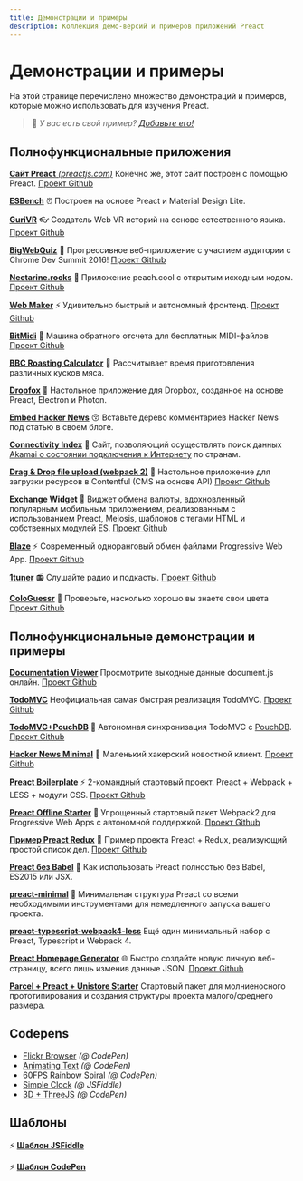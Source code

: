 ```yaml
---
title: Демонстрации и примеры
description: Коллекция демо-версий и примеров приложений Preact
---
```


# Демонстрации и примеры

На этой странице перечислено множество демонстраций и примеров, которые можно использовать для изучения Preact.

> :information_desk_person: _У вас есть свой пример?
> [Добавьте его!](https://github.com/preactjs/preact-www/blob/master/content/en/about/demos-examples.md)_

## Полнофункциональные приложения

[**Сайт Preact** _(preactjs.com)_](https://preactjs.com)
Конечно же, этот сайт построен с помощью Preact.
[Проект Github](https://github.com/preactjs/preact-www)

**[ESBench](http://esbench.com)** :alarm_clock:
Построен на основе Preact и Material Design Lite.

[**GuriVR**](https://gurivr.com) :eyeglasses:
Создатель Web VR историй на основе естественного языка.
[Проект Github](https://github.com/opennewslabs/guri-vr)

[**BigWebQuiz**](https://bigwebquiz.com) :game_die:
Прогрессивное веб-приложение с участием аудитории с Chrome Dev Summit 2016!
[Проект Github](https://github.com/jakearchibald/big-web-quiz)

**[Nectarine.rocks](http://nectarine.rocks)** :peach:
Приложение peach.cool с открытым исходным кодом.
[Проект Github](https://github.com/developit/nectarine)

**[Web Maker](https://webmaker.app/)** :zap:
Удивительно быстрый и автономный фронтенд.
[Проект Github](https://github.com/chinchang/web-maker)

**[BitMidi](https://bitmidi.com/)** :musical_keyboard:
Машина обратного отсчета для бесплатных MIDI-файлов
[Проект Github](https://github.com/feross/bitmidi.com)

**[BBC Roasting Calculator](https://www.bbc.com/food/techniques/articles/roast-calculator)** :turkey:
Рассчитывает время приготовления различных кусков мяса.

**[Dropfox](https://github.com/developit/dropfox)** :wolf:
Настольное приложение для Dropbox, созданное на основе Preact, Electron и Photon.

**[Embed Hacker News](https://github.com/TXTPEN/hn)** :kissing_closed_eyes:
Вставьте дерево комментариев Hacker News под статью в своем блоге.

**[Connectivity Index](https://cindex.co)** :iphone:
Сайт, позволяющий осуществлять поиск данных [Akamai о состоянии подключения к Интернету](https://content.akamai.com/PG7010-Q2-2016-SOTI-Connectivity-Report.html) по странам.

**[Drag & Drop file upload (webpack 2)](https://contentful-labs.github.io/file-upload-example/)** :rocket:
Настольное приложение для загрузки ресурсов в Contentful (CMS на основе API)
[Проект Github](https://github.com/contentful-labs/file-upload-example)

**[Exchange Widget](https://sgtpep.github.io/exchange-widget/dist/)** :currency_exchange:
Виджет обмена валюты, вдохновленный популярным мобильным приложением, реализованным с использованием Preact, Meiosis, шаблонов с тегами HTML и собственных модулей ES.
[Проект Github](https://github.com/sgtpep/exchange-widget)

**[Blaze](https://blaze.now.sh)** :zap:
Современный одноранговый обмен файлами Progressive Web App.
[Проект Github](https://github.com/blenderskool/blaze)

**[1tuner](https://1tuner.com)** :radio:
Слушайте радио и подкасты.
[Проект Github](https://github.com/robinbakker/1tuner)

**[ColoGuessr](https://cologuessr.com)** :rainbow:
Проверьте, насколько хорошо вы знаете свои цвета
[Проект Github](https://github.com/jackpordi/cologuessr)

## Полнофункциональные демонстрации и примеры

**[Documentation Viewer](https://documentation-viewer.firebaseapp.com)**
Просмотрите выходные данные document.js онлайн.
[Проект Github](https://github.com/developit/documentation-viewer)

**[TodoMVC](http://developit.github.io/preact-todomvc/)**
Неофициальная самая быстрая реализация TodoMVC.
[Проект Github](https://github.com/developit/preact-todomvc)

**[TodoMVC+PouchDB](http://katopz.github.io/preact-todomvc-pouchdb/)** :floppy_disk:
Автономная синхронизация TodoMVC с [PouchDB](https://pouchdb.com/).
[Проект Github](https://github.com/katopz/preact-todomvc-pouchdb)

**[Hacker News Minimal](https://developit.github.io/hn_minimal/)** :newspaper:
Маленький хакерский новостной клиент.
[Проект Github](https://github.com/developit/hn_minimal)

**[Preact Boilerplate](https://preact-boilerplate.surge.sh)** :zap:
2-командный стартовый проект. Preact + Webpack + LESS + модули CSS.
[Проект Github](https://github.com/developit/preact-boilerplate)

**[Preact Offline Starter](https://preact-starter.now.sh)** :100:
Упрощенный стартовый пакет Webpack2 для Progressive Web Apps с автономной поддержкой.
[Проект Github](https://github.com/lukeed/preact-starter)

**[Пример Preact Redux](https://preact-redux-example.surge.sh)** :repeat:
Пример проекта Preact + Redux, реализующий простой список дел.
[Проект Github](https://github.com/developit/preact-redux-example)

**[Preact без Babel](https://github.com/developit/preact-without-babel)** :horse:
Как использовать Preact полностью без Babel, ES2015 или JSX.

**[preact-minimal](https://github.com/aganglada/preact-minimal)** :rocket:
Минимальная структура Preact со всеми необходимыми инструментами для немедленного запуска вашего проекта.

**[preact-typescript-webpack4-less](https://github.com/lexey111/preact-typescript-webpack4-boilerplate)**
Ещё один минимальный набор с Preact, Typescript и Webpack 4.

**[Preact Homepage Generator](https://thomaswood.me/)** :globe_with_meridians:
Быстро создайте новую личную веб-страницу, всего лишь изменив данные JSON.
[Проект Github](https://github.com/tomasswood/preact-homepage-generator)

**[Parcel + Preact + Unistore Starter](https://github.com/hwclass/parcel-preact-unistore-starter)**
Стартовый пакет для молниеносного прототипирования и создания структуры проекта малого/среднего размера.

## Codepens

- [Flickr Browser](http://codepen.io/developit/full/VvMZwK/) _(@ CodePen)_
- [Animating Text](http://codepen.io/developit/full/LpNOdm/) _(@ CodePen)_
- [60FPS Rainbow Spiral](http://codepen.io/developit/full/xGoagz/) _(@ CodePen)_
- [Simple Clock](http://jsfiddle.net/developit/u9m5x0L7/embedded/result,js/) _(@ JSFiddle)_
- [3D + ThreeJS](http://codepen.io/developit/pen/PPMNjd?editors=0010) _(@ CodePen)_

## Шаблоны

:zap: [**Шаблон JSFiddle**](https://jsfiddle.net/developit/rs6zrh5f/embedded/result/)

:zap: [**Шаблон CodePen**](http://codepen.io/developit/pen/pgaROe?editors=0010)
